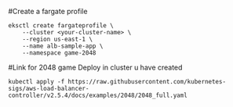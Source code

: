 #Create a fargate profile
```
eksctl create fargateprofile \
    --cluster <your-cluster-name> \
    --region us-east-1 \
    --name alb-sample-app \
    --namespace game-2048
```
#Link for 2048 game 
Deploy in cluster u have created

```
kubectl apply -f https://raw.githubusercontent.com/kubernetes-sigs/aws-load-balancer-controller/v2.5.4/docs/examples/2048/2048_full.yaml
```
